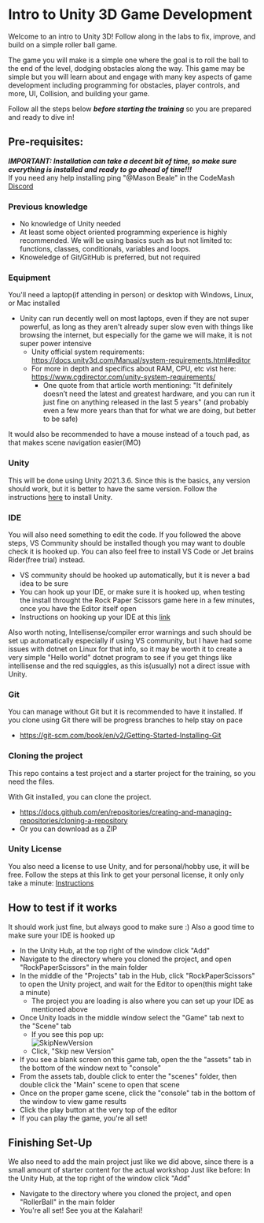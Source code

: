 # Intro to Unity 3D Game Development
Welcome to an intro to Unity 3D! Follow along in the labs to fix, improve, and build on a simple roller ball game.

The game you will make is a simple one where the goal is to roll the ball to the end of the level, dodging obstacles along the way. This game may be simple
but you will learn about and engage with many key aspects of game development including programming for obstacles, player controls, and more, UI, Collision, and building your game.

Follow all the steps below _**before starting the training**_ so you are prepared and ready to dive in!

## Pre-requisites:
***IMPORTANT: Installation can take a decent bit of time, so make sure everything is installed and ready to go ahead of time!!!***  
If you need any help installing ping "@Mason Beale" in the CodeMash [Discord](https://discord.gg/RbZENJ8c73)

### Previous knowledge
- No knowledge of Unity needed
- At least some object oriented programming experience is highly recommended. We will be using basics such as but not limited to: functions, classes, conditionals, variables and loops.
- Knoweledge of Git/GitHub is preferred, but not required
### Equipment
You'll need a laptop(if attending in person) or desktop with Windows, Linux, or Mac installed
- Unity can run decently well on most laptops, even if they are not super powerful, as long as they aren't already super slow even with things like browsing the internet, but especially for the game we will make, it is not super power intensive
  - Unity official system requirements: https://docs.unity3d.com/Manual/system-requirements.html#editor
  - For more in depth and specifics about RAM, CPU, etc vist here: https://www.cgdirector.com/unity-system-requirements/
    - One quote from that article worth mentioning: "It definitely doesn’t need the latest and greatest hardware, and you can run it just fine on anything released in the last 5 years" (and probably even a few more years than that for what we are doing, but better to be safe)

It would also be recommended to have a mouse instead of a touch pad, as that makes scene navigation easier(IMO)
### Unity
This will be done using Unity 2021.3.6. 
Since this is the basics, any version should work, but it is better to have the same version. Follow the instructions [here](https://github.com/mbeale0/Unity3D-CodeMash-Workhop/blob/master/installation.md) to install Unity.

### IDE
You will also need something to edit the code. If you followed the above steps, VS Community should be installed though you may want to double check it is hooked up. You can also feel free to install VS Code or Jet brains Rider(free trial) instead. 
 - VS community should be hooked up automatically, but it is never a bad idea to be sure
 - You can hook up your IDE, or make sure it is hooked up, when testing the install throught the Rock Paper Scissors game here in a few minutes, once you have the Editor itself open
 - Instructions on hooking up your IDE at this [link](https://docs.unity3d.com/Manual/ScriptingToolsIDEs.html#:~:text=Unity%20supports%20the%20following%20IDEs,JetBrains%20Rider) 

Also worth noting, Intellisense/compiler error warnings and such should be set up automatically especially if using VS community, but I have had some issues with dotnet on Linux for that info, so it may be worth it to create a very simple "Hello world" dotnet program to see if you get things like intellisense and the red squiggles, as this is(usually) not a direct issue with Unity.

### Git
You can manage without Git but it is recommended to have it installed. If you clone using Git there will be progress branches to help stay on pace
 - https://git-scm.com/book/en/v2/Getting-Started-Installing-Git

### Cloning the project
This repo contains a test project and a starter project for the training, so you need the files.

With Git installed, you can clone the project.
 - https://docs.github.com/en/repositories/creating-and-managing-repositories/cloning-a-repository
 - Or you can download as a ZIP

### Unity License
You also need a license to use Unity, and for personal/hobby use, it will be free.
Follow the steps at this link to get your personal license, it only only take a minute: [Instructions](https://support.unity.com/hc/en-us/articles/211438683-How-do-I-activate-my-license-#:~:text=Online%20activation%20steps%3A)

## How to test if it works
It should work just fine, but always good to make sure :) Also a good time to make sure your IDE is hooked up
- In the Unity Hub, at the top right of the window click "Add"
- Navigate to the directory where you cloned the project, and open "RockPaperScissors" in the main folder
- In the middle of the "Projects" tab in the Hub, click "RockPaperScissors" to open the Unity project, and wait for the Editor to open(this might take a minute)
  - The project you are loading is also where you can set up your IDE as mentioned above
- Once Unity loads in the middle window select the "Game" tab next to the "Scene" tab
    - If you see this pop up:  
       ![SkipNewVersion](https://github.com/mbeale0/Unity3D-CodeMash-Workhop/assets/74221606/cc259896-784a-4fe8-b49b-357a206abcaf)
    - Click, "Skip new Version"
- If you see a blank screen on this game tab, open the the "assets" tab in the bottom of the window next to "console"
- From the assets tab, double click to enter the "scenes" folder, then double click the "Main" scene to open that scene
- Once on the proper game scene, click the "console" tab in the bottom of the window to view game results
- Click the play button at the very top of the editor
- If you can play the game, you're all set!

## Finishing Set-Up
We also need to add the main project just like we did above, since there is a small amount of starter content for the actual workshop
Just like before:
   In the Unity Hub, at the top right of the window click "Add"
- Navigate to the directory where you cloned the project, and open "RollerBall" in the main folder
- You're all set! See you at the Kalahari!
